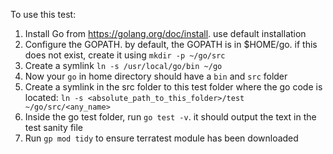 To use this test:

1. Install Go from https://golang.org/doc/install. use default installation
2. Configure the GOPATH. by default, the GOPATH is in $HOME/go. if this does not exist, create it using `mkdir -p ~/go/src`
3. Create a symlink `ln -s /usr/local/go/bin ~/go` 
4. Now your `go` in home directory should have a `bin` and `src` folder
5. Create a symlink in the src folder to this test folder where the go code is located:
`ln -s <absolute_path_to_this_folder>/test ~/go/src/<any_name>`
6. Inside the go test folder, run `go test -v`. it should output the text in the test sanity file
7. Run `gp mod tidy` to ensure terratest module has been downloaded
